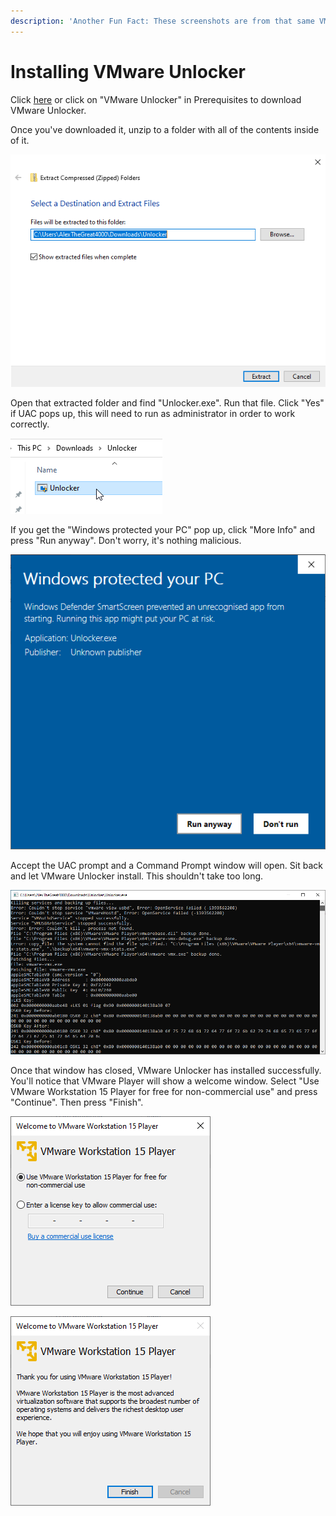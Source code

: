 ```yaml
---
description: 'Another Fun Fact: These screenshots are from that same VM'
---
```


# Installing VMware Unlocker

Click [here](https://github.com/paolo-projects/auto-unlocker/releases) or click on "VMware Unlocker" in Prerequisites to download VMware Unlocker.

Once you've downloaded it, unzip to a folder with all of the contents inside of it. 

![](.gitbook/assets/vmware_ebo8cxdzup.png)

Open that extracted folder and find "Unlocker.exe". Run that file. Click "Yes" if UAC pops up, this will need to run as administrator in order to work correctly.

![](.gitbook/assets/vmware_lplmnqck0d.png)

If you get the "Windows protected your PC" pop up, click "More Info" and press "Run anyway". Don't worry, it's nothing malicious.

![](.gitbook/assets/vmware_tv61b3orv2.png)

Accept the UAC prompt and a Command Prompt window will open. Sit back and let VMware Unlocker install. This shouldn't take too long.

![](.gitbook/assets/vmware_bcpcktlb0n.png)

Once that window has closed, VMware Unlocker has installed successfully. You'll notice that VMware Player will show a welcome window. Select "Use VMware Workstation 15 Player for free for non-commercial use" and press "Continue". Then press "Finish".

![](.gitbook/assets/vmware_pa0ildi0mt.png)

![](.gitbook/assets/vmware_jxvdqgveqw.png)

